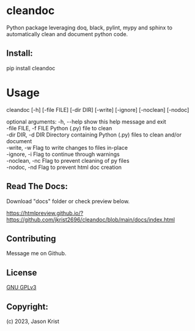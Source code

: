 # cleandoc

Python package leveraging doq, black, pylint, mypy and sphinx to automatically clean and document python code.

## Install:

pip install cleandoc

# Usage

cleandoc [-h] [-file FILE] [-dir DIR] [-write] [-ignore] [-noclean] [-nodoc]

optional arguments:
  -h, --help           show this help message and exit  
  -file FILE, -f FILE  Python (.py) file to clean  
  -dir DIR, -d DIR     Directory containing Python (.py) files to clean and/or document  
  -write, -w           Flag to write changes to files in-place  
  -ignore, -i          Flag to continue through warnings  
  -noclean, -nc        Flag to prevent cleaning of py files  
  -nodoc, -nd          Flag to prevent html doc creation  

## Read The Docs:

Download "docs" folder or check preview below.

https://htmlpreview.github.io/?https://github.com/jkrist2696/cleandoc/blob/main/docs/index.html


## Contributing

Message me on Github.

## License

[GNU GPLv3](https://choosealicense.com/licenses/gpl-3.0/)

## Copyright:

(c) 2023, Jason Krist